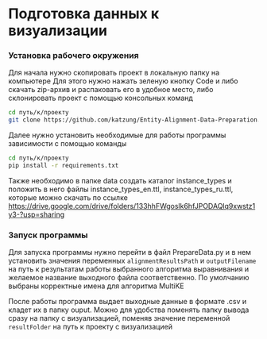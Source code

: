 # Подготовка данных к визуализации

### Установка рабочего окружения

Для начала нужно скопировать проект в локальную папку на компьютере
Для этого нужно нажать зеленую кнопку Code и либо скачать zip-архив и распаковать его в удобное место, либо склонировать проект с помощью консольных команд
```bash
cd путь/к/проекту
git clone https://github.com/katzung/Entity-Alignment-Data-Preparation.git`
```

Далее нужно установить необходимые для работы программы зависимости с помощью команды
```bash
cd путь/к/проекту
pip install -r requirements.txt
```

Также необходимо в папке data создать каталог instance_types и положить в него файлы instance_types_en.ttl, instance_types_ru.ttl, которые можно скачать по ссылке
https://drive.google.com/drive/folders/133hhFWgoslk6hfJPODAQlq9xwstz1y3-?usp=sharing

### Запуск программы

Для запуска программы нужно перейти в файл PrepareData.py и в нем установить значения переменных `alignmentResultsPath` и `outputFilename` на путь к результатам работы выбранного алгоритма выравнивания и желаемое название выходного файла соответственно. По умолчанию выбраны корректные имена для алгоритма MultiKE

После работы программа выдает выходные данные в формате .csv и кладет их в папку ouput. Можно для удобства поменять папку вывода сразу на папку с визуализацией, поменяв значение переменной `resultFolder` на путь к проекту с визуализацией